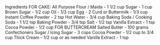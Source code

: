 Ingredients
FOR CAKE:
All Purpose Flour / Maida - 1 1/2 cup
Sugar - 1 cup
Brown Sugar - 1/2 cup
Oil - 1/3 cup
Egg - 2
Curd or Buttermilk - 1/3 cup
Instant Coffee Powder - 2 tsp
Hot Water - 3/4 cup
Baking Soda / Cooking Soda - 1 1/2 tsp
Baking Powder - 3/4 tsp
Salt - 1/2 tsp
Vanilla Extract - 1 tsp
Cocoa Powder - 1/2 cup
FOR BUTTERCREAM
Salted Butter - 100 grams
Confectioners Sugar / Icing Sugar - 3 cups
Cocoa Powder - 1/2 cup to 3/4 cup
Thick Cream - 1/2 cup or as needed
Vanilla Extract - 1 tsp